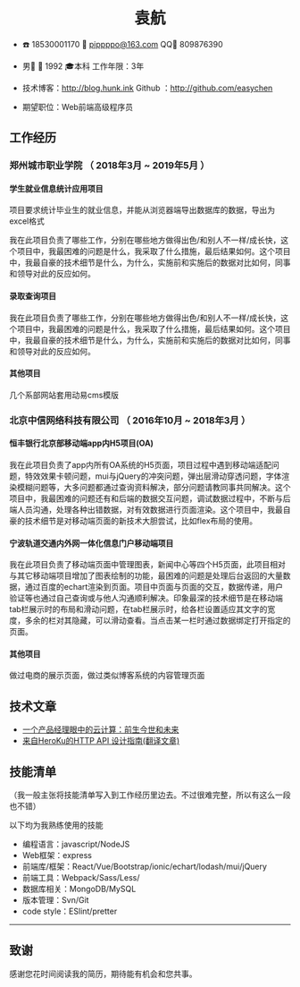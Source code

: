 # <center>袁航</center>

* :phone:  18530001170                                 :e-mail:  pippppo@163.com                         QQ:speech_balloon: 809876390

* 男:man:                  :birthday: 1992                :mortar_board:本科                  工作年限：3年

* 技术博客：http://blog.hunk.ink                  Github ：http://github.com/easychen

* 期望职位：Web前端高级程序员

  

## 工作经历

### 郑州城市职业学院 （ 2018年3月 ~ 2019年5月 ）

#### 学生就业信息统计应用项目

项目要求统计毕业生的就业信息，并能从浏览器端导出数据库的数据，导出为excel格式

我在此项目负责了哪些工作，分别在哪些地方做得出色/和别人不一样/成长快，这个项目中，我最困难的问题是什么，我采取了什么措施，最后结果如何。这个项目中，我最自豪的技术细节是什么，为什么，实施前和实施后的数据对比如何，同事和领导对此的反应如何。

#### 录取查询项目



我在此项目负责了哪些工作，分别在哪些地方做得出色/和别人不一样/成长快，这个项目中，我最困难的问题是什么，我采取了什么措施，最后结果如何。这个项目中，我最自豪的技术细节是什么，为什么，实施前和实施后的数据对比如何，同事和领导对此的反应如何。

#### 其他项目

几个系部网站套用动易cms模版

###  北京中信网络科技有限公司 （ 2016年10月 ~ 2018年3月 ）

####  恒丰银行北京部移动端app内H5项目(OA) 

我在此项目负责了app内所有OA系统的H5页面，项目过程中遇到移动端适配问题，特效效果卡顿问题，mui与jQuery的冲突问题，弹出层滑动穿透问题，字体渲染模糊问题等，大多问题都通过查询资料解决，部分问题请教同事共同解决。这个项目中，我最困难的问题还有和后端的数据交互问题，调试数据过程中，不断与后端人员沟通，处理各种出错数据，对有效数据进行页面渲染。这个项目中，我最自豪的技术细节是对移动端页面的新技术大胆尝试，比如flex布局的使用。

#### 宁波轨道交通内外网一体化信息门户移动端项目

我在此项目负责了移动端页面中管理图表，新闻中心等四个H5页面，此项目相对与其它移动端项目增加了图表绘制的功能，最困难的问题是处理后台返回的大量数据，通过百度的echart渲染到页面。项目中页面与页面的交互，数据传递，用户验证等也通过自己查询或与他人沟通顺利解决。印象最深的技术细节是在移动端tab栏展示时的布局和滑动问题，在tab栏展示时，给各栏设置适应其文字的宽度，多余的栏对其隐藏，可以滑动查看。当点击某一栏时通过数据绑定打开指定的页面。

#### 其他项目

做过电商的展示页面，做过类似博客系统的内容管理页面



## 技术文章

* [一个产品经理眼中的云计算：前生今世和未来](http://get.jobdeer.com/706.get)
* [来自HeroKu的HTTP API 设计指南\(翻译文章\)](http://get.jobdeer.com/343.get) 

##  技能清单

（我一般主张将技能清单写入到工作经历里边去。不过很难完整，所以有这么一段也不错）

以下均为我熟练使用的技能

* 编程语言：javascript/NodeJS
* Web框架：express
* 前端库/框架：React/Vue/Bootstrap/ionic/echart/lodash/mui/jQuery
* 前端工具：Webpack/Sass/Less/
* 数据库相关：MongoDB/MySQL
* 版本管理：Svn/Git
* code style：ESlint/pretter

- - -

## 致谢

感谢您花时间阅读我的简历，期待能有机会和您共事。